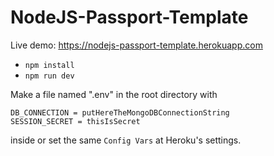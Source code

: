 # NodeJS-Passport-Template
Live demo: https://nodejs-passport-template.herokuapp.com

- `npm install`
- `npm run dev`

Make a file named ".env" in the root directory with
```
DB_CONNECTION = putHereTheMongoDBConnectionString
SESSION_SECRET = thisIsSecret
```
inside or set the same `Config Vars` at Heroku's settings.
